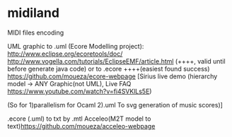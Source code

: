 # midiland
MIDI files encoding

UML graphic to .uml (Ecore Modelling project): http://www.eclipse.org/ecoretools/doc/
              http://www.vogella.com/tutorials/EclipseEMF/article.html (++++, valid until before generate java code)
             or to .ecore ++++(easiest found success) https://github.com/moueza/ecore-webpage
[Sirius live demo (hierarchy model -> ANY Graphic(not UML), Live FAQ https://www.youtube.com/watch?v=fi4SVKlLs5E)

(So for 1)parallelism for Ocaml
2).uml To svg generation of music scores)]

.ecore (.uml) to txt by .mtl Acceleo(M2T model to text)https://github.com/moueza/acceleo-webpage
